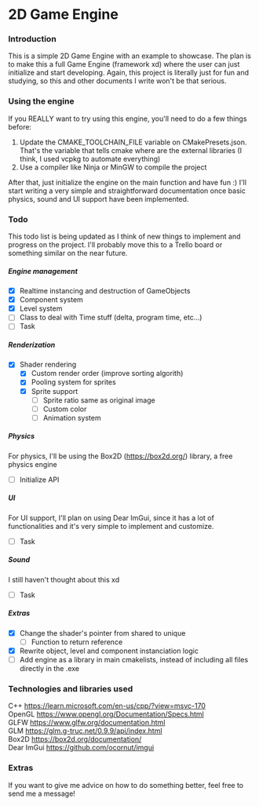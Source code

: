 # 2D Game Engine

### Introduction
This is a simple 2D Game Engine with an example to showcase. The plan is to make this a full Game Engine (framework xd) where the user can just initialize and start developing.
Again, this project is literally just for fun and studying, so this and other documents I write won't be that serious.

### Using the engine
If you REALLY want to try using this engine, you'll need to do a few things before:
1. Update the CMAKE_TOOLCHAIN_FILE variable on CMakePresets.json. That's the variable that tells cmake where are the external libraries (I think, I used vcpkg to automate everything)
2. Use a compiler like Ninja or MinGW to compile the project

After that, just initialize the engine on the main function and have fun :)
I'll start writing a very simple and straightforward documentation once basic physics, sound and UI support have been implemented.

### Todo
This todo list is being updated as I think of new things to implement and progress on the project. I'll probably move this to a Trello board or something similar on the near future.

##### Engine management
- [x] Realtime instancing and destruction of GameObjects
- [x] Component system
- [x] Level system
- [ ] Class to deal with Time stuff (delta, program time, etc...)
- [ ] Task

##### Renderization
- [x] Shader rendering
	- [x] Custom render order (improve sorting algorith)
	- [x] Pooling system for sprites
	- [x] Sprite support
		- [ ] Sprite ratio same as original image
		- [ ] Custom color
		- [ ] Animation system

##### Physics
For physics, I'll be using the Box2D (https://box2d.org/) library, a free physics engine
- [ ] Initialize API

##### UI
For UI support, I'll plan on using Dear ImGui, since it has a lot of functionalities and it's very simple to implement and customize.
- [ ] Task

##### Sound
I still haven't thought about this xd
- [ ] Task

##### Extras
- [x] Change the shader's pointer from shared to unique
	- [ ] Function to return reference
- [x] Rewrite object, level and component instanciation logic
- [ ] Add engine as a library in main cmakelists, instead of including all files directly in the .exe

### Technologies and libraries used
C++ https://learn.microsoft.com/en-us/cpp/?view=msvc-170 </br>
OpenGL https://www.opengl.org/Documentation/Specs.html </br>
GLFW https://www.glfw.org/documentation.html </br>
GLM https://glm.g-truc.net/0.9.9/api/index.html </br>
Box2D https://box2d.org/documentation/ </br>
Dear ImGui https://github.com/ocornut/imgui </br>

### Extras
If you want to give me advice on how to do something better, feel free to send me a message!